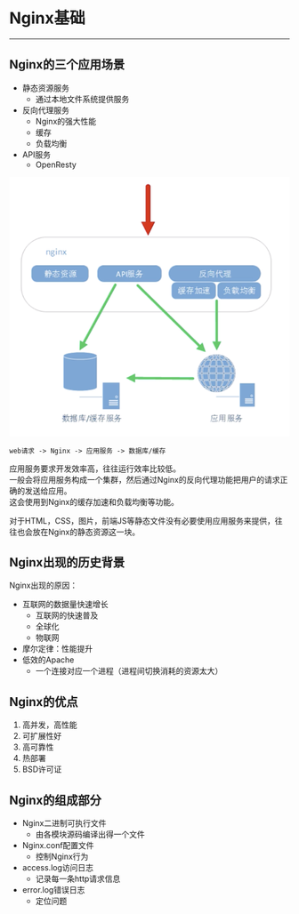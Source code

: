 # Nginx基础
---

## Nginx的三个应用场景
* 静态资源服务
    * 通过本地文件系统提供服务
* 反向代理服务
    * Nginx的强大性能
    * 缓存
    * 负载均衡
* API服务
    * OpenResty

![nginx的三个主要应用场景](resource/nginx三个应用场景.png)

```
web请求 -> Nginx -> 应用服务 -> 数据库/缓存
```



应用服务要求开发效率高，往往运行效率比较低。  
一般会将应用服务构成一个集群，然后通过Nginx的反向代理功能把用户的请求正确的发送给应用。  
这会使用到Nginx的缓存加速和负载均衡等功能。  

对于HTML，CSS，图片，前端JS等静态文件没有必要使用应用服务来提供，往往也会放在Nginx的静态资源这一块。 

## Nginx出现的历史背景
Nginx出现的原因：
* 互联网的数据量快速增长
    * 互联网的快速普及
    * 全球化
    * 物联网
* 摩尔定律：性能提升
* 低效的Apache
    * 一个连接对应一个进程（进程间切换消耗的资源太大）

## Nginx的优点
1. 高并发，高性能
2. 可扩展性好
3. 高可靠性
4. 热部署
5. BSD许可证

## Nginx的组成部分
* Nginx二进制可执行文件
    * 由各模块源码编译出得一个文件
* Nginx.conf配置文件
    * 控制Nginx行为
* access.log访问日志
    * 记录每一条http请求信息
* error.log错误日志
    * 定位问题

